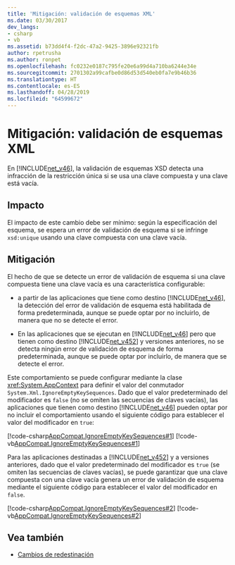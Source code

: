 ```yaml
---
title: 'Mitigación: validación de esquemas XML'
ms.date: 03/30/2017
dev_langs:
- csharp
- vb
ms.assetid: b73dd4f4-f2dc-47a2-9425-3896e92321fb
author: rpetrusha
ms.author: ronpet
ms.openlocfilehash: fc0232e0187c795fe20e6a99d4a710ba6244e34e
ms.sourcegitcommit: 2701302a99cafbe0d86d53d540eb0fa7e9b46b36
ms.translationtype: HT
ms.contentlocale: es-ES
ms.lasthandoff: 04/28/2019
ms.locfileid: "64599672"
---
```

# <a name="mitigation-xml-schema-validation"></a>Mitigación: validación de esquemas XML
En [!INCLUDE[net_v46](../../../includes/net-v46-md.md)], la validación de esquemas XSD detecta una infracción de la restricción única si se usa una clave compuesta y una clave está vacía.  
  
## <a name="impact"></a>Impacto  
 El impacto de este cambio debe ser mínimo: según la especificación del esquema, se espera un error de validación de esquema si se infringe `xsd:unique` usando una clave compuesta con una clave vacía.  
  
## <a name="mitigation"></a>Mitigación  
 El hecho de que se detecte un error de validación de esquema si una clave compuesta tiene una clave vacía es una característica configurable:  
  
- a partir de las aplicaciones que tiene como destino [!INCLUDE[net_v46](../../../includes/net-v46-md.md)], la detección del error de validación de esquema está habilitada de forma predeterminada, aunque se puede optar por no incluirlo, de manera que no se detecte el error.  
  
- En las aplicaciones que se ejecutan en [!INCLUDE[net_v46](../../../includes/net-v46-md.md)] pero que tienen como destino [!INCLUDE[net_v452](../../../includes/net-v452-md.md)] y versiones anteriores, no se detecta ningún error de validación de esquema de forma predeterminada, aunque se puede optar por incluirlo, de manera que se detecte el error.  
  
 Este comportamiento se puede configurar mediante la clase <xref:System.AppContext> para definir el valor del conmutador `System.Xml.IgnoreEmptyKeySequences`. Dado que el valor predeterminado del modificador  es `false` (no se omiten las secuencias de claves vacías), las aplicaciones que tienen como destino [!INCLUDE[net_v46](../../../includes/net-v46-md.md)] pueden optar por no incluir el comportamiento usando el siguiente código para establecer el valor del modificador en `true`:  
  
 [!code-csharp[AppCompat.IgnoreEmptyKeySequences#1](../../../samples/snippets/csharp/VS_Snippets_CLR/appcompat.ignoreemptykeysequences/cs/program.cs#1)]
 [!code-vb[AppCompat.IgnoreEmptyKeySequences#1](../../../samples/snippets/visualbasic/VS_Snippets_CLR/appcompat.ignoreemptykeysequences/vb/module1.vb#1)]  
  
 Para las aplicaciones destinadas a [!INCLUDE[net_v452](../../../includes/net-v452-md.md)] y a versiones anteriores, dado que el valor predeterminado del modificador es `true` (se omiten las secuencias de claves vacías), se puede garantizar que una clave compuesta con una clave vacía genera un error de validación de esquema mediante el siguiente código para establecer el valor del modificador en `false`.  
  
 [!code-csharp[AppCompat.IgnoreEmptyKeySequences#2](../../../samples/snippets/csharp/VS_Snippets_CLR/appcompat.ignoreemptykeysequences/cs/program.cs#2)]
 [!code-vb[AppCompat.IgnoreEmptyKeySequences#2](../../../samples/snippets/visualbasic/VS_Snippets_CLR/appcompat.ignoreemptykeysequences/vb/module1.vb#2)]  
  
## <a name="see-also"></a>Vea también

- [Cambios de redestinación](../../../docs/framework/migration-guide/retargeting-changes-in-the-net-framework-4-6.md)
